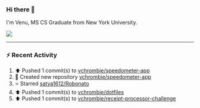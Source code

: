 ### Hi there 👋

I'm Venu, MS CS Graduate from New York University.


![](https://komarev.com/ghpvc/?username=vchrombie&label=👀)

---

### :zap: Recent Activity

<!--RECENT_ACTIVITY:start-->
1. ⬆️ Pushed 1 commit(s) to [vchrombie/speedometer-app](https://github.com/vchrombie/speedometer-app)<br>
2. 📔 Created new repository [vchrombie/speedometer-app](https://github.com/vchrombie/speedometer-app)<br>
3. ⭐ Starred [satya1612/Robonato](https://github.com/satya1612/Robonato)<br>
4. ⬆️ Pushed 1 commit(s) to [vchrombie/dotfiles](https://github.com/vchrombie/dotfiles)<br>
5. ⬆️ Pushed 1 commit(s) to [vchrombie/receipt-processor-challenge](https://github.com/vchrombie/receipt-processor-challenge)<br>
<!--RECENT_ACTIVITY:end-->

<!--
**vchrombie/vchrombie** is a ✨ _special_ ✨ repository because its `README.md` (this file) appears on your GitHub profile.

Here are some ideas to get you started:

- 🔭 I’m currently working on ...
- 🌱 I’m currently learning ...
- 👯 I’m looking to collaborate on ...
- 🤔 I’m looking for help with ...
- 💬 Ask me about ...
- 📫 How to reach me: ...
- 😄 Pronouns: ...
- ⚡ Fun fact: ...
-->
